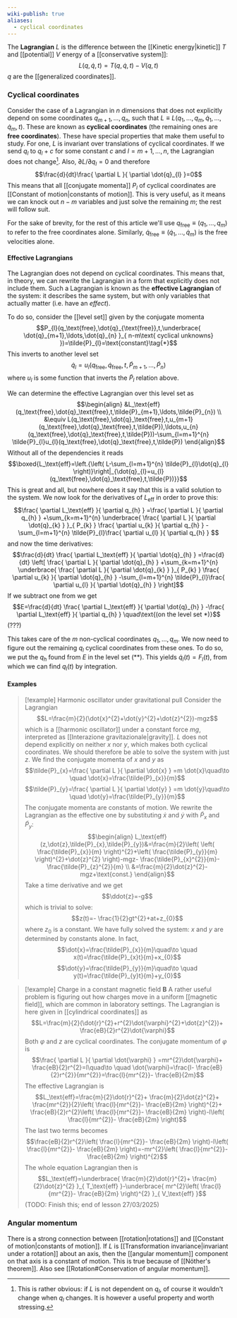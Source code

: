 ```yaml
---
wiki-publish: true
aliases:
  - cyclical coordinates
---
```

The **Lagrangian** $L$ is the difference between the [[Kinetic energy|kinetic]] $T$ and [[potential]] $V$ energy of a [[conservative system]]:
$$L(q,\dot{q},t)=T(q,\dot{q},t)-V(q,t)$$
$q$ are the [[generalized coordinates]].
### Cyclical coordinates
Consider the case of a Lagrangian in $n$ dimensions that does not explicitly depend on some coordinates $q_{m+1},\ldots,q_{n}$, such that $L\equiv L(q_{1},\ldots,q_{m},\dot{q}_{1},\ldots,\dot{q}_{m},t)$. These are known as **cyclical coordinates** (the remaining ones are **free coordinates**). These have special properties that make them useful to study. For one, $L$ is invariant over translations of cyclical coordinates. If we send $q_{l}$ to $q_{l}+c$ for some constant $c$ and $l=m+1,\ldots,n$, the Lagrangian does not change[^1].  Also, $\partial L/ \partial q_{l} =0$ and therefore
$$\frac{d}{dt}\frac{ \partial L }{ \partial \dot{q}_{l} }=0$$
This means that all [[conjugate momenta]] $P_{l}$ of cyclical coordinates are [[Constant of motion|constants of motion]]. This is very useful, as it means we can knock out $n-m$ variables and just solve the remaining $m$; the rest will follow suit.

For the sake of brevity, for the rest of this article we'll use $q_\text{free}\equiv(q_{1},\ldots,q_{m})$ to refer to the free coordinates alone. Similarly, $\dot{q}_\text{free}\equiv(\dot{q}_{1},\ldots,\dot{q}_{m})$ is the free velocities alone.
#### Effective Lagrangians
The Lagrangian does not depend on cyclical coordinates. This means that, in theory, we can rewrite the Lagrangian in a form that explicitly does not include them. Such a Lagrangian is known as the **effective Lagrangian** of the system: it describes the same system, but with only variables that actually matter (i.e. have an *effect*).

To do so, consider the [[level set]] given by the conjugate momenta
$$P_{l}(q_\text{free},\dot{q}_{\text{free}},t,\underbrace{ \dot{q}_{m+1},\ldots,\dot{q}_{n} }_{ n-m\text{ cyclical unknowns} })=\tilde{P}_{l}=\text{constant}\tag{*}$$
This inverts to another level set
$$\dot{q}_{l}=u_{l}(q_\text{free},\dot{q}_\text{free},t,\tilde{P}_{m+1},\ldots,\tilde{P}_{n})\tag{**}$$
where $u_{l}$ is some function that inverts the $\tilde{P}_{l}$ relation above.

We can determine the effective Lagrangian over this level set as
$$\begin{align}
&L_\text{eff}(q_\text{free},\dot{q}_\text{free},t,\tilde{P}_{m+1},\ldots,\tilde{P}_{n}) \\
&\equiv L(q_\text{free},\dot{q}_\text{free},t,u_{m+1}(q_\text{free},\dot{q}_\text{free},t,\tilde{P}),\ldots,u_{n}(q_\text{free},\dot{q}_\text{free},t,\tilde{P}))-\sum_{l=m+1}^{n} \tilde{P}_{l}u_{l}(q_\text{free},\dot{q}_\text{free},t,\tilde{P})
\end{align}$$
Without all of the dependencies it reads
$$\boxed{L_\text{eff}=\left.{\left( L-\sum_{l=m+1}^{n} \tilde{P}_{l}\dot{q}_{l} \right)}\right|_{\dot{q}_{l}=u_{l}(q_\text{free},\dot{q}_\text{free},t,\tilde{P})}}$$
This is great and all, but nowhere does it say that this is a valid solution to the system. We now look for the derivatives of $L_\text{eff}$ in order to prove this:
$$\frac{ \partial L_\text{eff} }{ \partial q_{h} } =\frac{ \partial L }{ \partial q_{h} } +\sum_{k=m+1}^{n} \underbrace{ \frac{ \partial L }{ \partial \dot{q}_{k} } }_{ P_{k} } \frac{ \partial u_{k} }{ \partial q_{h} } -\sum_{l=m+1}^{n} \tilde{P}_{l}\frac{ \partial u_{l} }{ \partial q_{h} } $$
and now the time derivatives:
$$\frac{d}{dt} \frac{ \partial L_\text{eff} }{ \partial \dot{q}_{h} } =\frac{d}{dt} \left[ \frac{ \partial L }{ \partial \dot{q}_{h} }  +\sum_{k=m+1}^{n} \underbrace{ \frac{ \partial L }{ \partial \dot{q}_{k} } }_{ P_{k} } \frac{ \partial u_{k} }{ \partial \dot{q}_{h} } -\sum_{l=m+1}^{n} \tilde{P}_{l}\frac{ \partial u_{l} }{ \partial \dot{q}_{h} } \right]$$
If we subtract one from we get
$$E=\frac{d}{dt} \frac{ \partial L_\text{eff} }{ \partial \dot{q}_{h} } -\frac{ \partial L_\text{eff} }{ \partial q_{h} } \quad\text{(on the level set *)}$$
(???)

This takes care of the $m$ non-cyclical coordinates $q_{1},\ldots,q_{m}$. We now need to figure out the remaining $q_{l}$ cyclical coordinates from these ones. To do so, we put the $q_{h}$ found from $E$ in the level set $(**)$. This yields $\dot{q}_{l}(t)=F_{l}(t)$, from which we can find $q_{l}(t)$ by integration.
#### Examples
> [!example] Harmonic oscillator under gravitational pull
 > Consider the Lagrangian
> $$L=\frac{m}{2}(\dot{x}^{2}+\dot{y}^{2}+\dot{z}^{2})-mgz$$
> which is a [[harmonic oscillator]] under a constant force $mg$, interpreted as [[Interazione gravitazionale|gravity]]. $L$ does not depend explicitly on neither $x$ nor $y$, which makes both cyclical coordinates. We should therefore be able to solve the system with just $z$. We find the conjugate momenta of $x$ and $y$ as
> $$\tilde{P}_{x}=\frac{ \partial L }{ \partial \dot{x} } =m \dot{x}\quad\to \quad \dot{x}=\frac{\tilde{P}_{x}}{m}$$
> $$\tilde{P}_{y}=\frac{ \partial L }{ \partial \dot{y} } =m \dot{y}\quad\to \quad \dot{y}=\frac{\tilde{P}_{y}}{m}$$
> The conjugate momenta are constants of motion. We rewrite the Lagrangian as the effective one by substituting $\dot{x}$ and $\dot{y}$ with $\tilde{P}_{x}$ and $\tilde{P}_{y}$:
> $$\begin{align}
> L_\text{eff}(z,\dot{z},\tilde{P}_{x},\tilde{P}_{y})&=\frac{m}{2}\left( \left( \frac{\tilde{P}_{x}}{m} \right)^{2}+\left( \frac{\tilde{P}_{y}}{m} \right)^{2}+\dot{z}^{2} \right)-mgz- \frac{\tilde{P}_{x}^{2}}{m}- \frac{\tilde{P}_{z}^{2}}{m} \\
> &=\frac{m}{2}\dot{z}^{2}-mgz+\text{const.}
> \end{align}$$
> Take a time derivative and we get
> $$\ddot{z}=-g$$
> which is trivial to solve:
> $$z(t)=- \frac{1}{2}gt^{2}+at+z_{0}$$
> where $z_{0}$ is a constant. We have fully solved the system: $x$ and $y$ are determined by constants alone. In fact,
> $$\dot{x}=\frac{\tilde{P}_{x}}{m}\quad\to \quad x(t)=\frac{\tilde{P}_{x}t}{m}+x_{0}$$
> $$\dot{y}=\frac{\tilde{P}_{y}}{m}\quad\to \quad y(t)=\frac{\tilde{P}_{y}t}{m}+y_{0}$$

> [!example] Charge in a constant magnetic field $\mathbf{B}$
> A rather useful problem is figuring out how charges move in a uniform [[magnetic field]], which are common in laboratory settings. The Lagrangian is here given in [[cylindrical coordinates]] as
> $$L=\frac{m}{2}(\dot{r}^{2}+r^{2}\dot{\varphi}^{2}+\dot{z}^{2})+ \frac{eB}{2}r^{2}\dot{\varphi}$$
> Both $\varphi$ and $z$ are cyclical coordinates. The conjugate momentum of $\varphi$ is
> $$\frac{ \partial L }{ \partial \dot{\varphi} } =mr^{2}\dot{\varphi}+ \frac{eB}{2}r^{2}=l\quad\to \quad \dot{\varphi}=\frac{l- \frac{eB}{2}r^{2}}{mr^{2}}=\frac{l}{mr^{2}}- \frac{eB}{2m}$$
> The effective Lagrangian is
> $$L_\text{eff}=\frac{m}{2}\dot{r}^{2}+ \frac{m}{2}\dot{z}^{2}+ \frac{mr^{2}}{2}\left( \frac{l}{mr^{2}}- \frac{eB}{2m} \right)^{2}+ \frac{eB}{2}r^{2}\left( \frac{l}{mr^{2}}- \frac{eB}{2m} \right)-l\left( \frac{l}{mr^{2}}- \frac{eB}{2m} \right)$$
> The last two terms becomes
> $$\frac{eB}{2}r^{2}\left( \frac{l}{mr^{2}}- \frac{eB}{2m} \right)-l\left( \frac{l}{mr^{2}}- \frac{eB}{2m} \right)=-mr^{2}\left( \frac{l}{mr^{2}}- \frac{eB}{2m} \right)^{2}$$
> The whole equation Lagrangian then is
> $$L_\text{eff}=\underbrace{ \frac{m}{2}\dot{r}^{2}+ \frac{m}{2}\dot{z}^{2} }_{ T_\text{eff} }-\underbrace{ mr^{2}\left( \frac{l}{mr^{2}}- \frac{eB}{2m} \right)^{2} }_{ V_\text{eff} }$$
> (TODO: Finish this; end of lesson 27/03/2025)

### Angular momentum
There is a strong connection between [[rotation|rotations]] and [[Constant of motion|constants of motion]]. If $L$ is [[Transformation invariance|invariant under a rotation]] about an axis, then the [[angular momentum]] component on that axis is a constant of motion. This is true because of [[Nöther's theorem]]. Also see [[Rotation#Conservation of angular momentum]].

[^1]: This is rather obvious: if $L$ is not dependent on $q_{l}$, of course it wouldn't change when $q_{l}$ changes. It is however a useful property and worth stressing.
